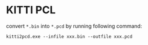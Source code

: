 # KITTI PCL

convert `*.bin` into `*.pcd` by running following command:

`kitti2pcd.exe --infile xxx.bin --outfile xxx.pcd`
